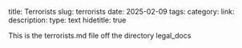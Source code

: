 title: Terrorists 
slug: terrorists 
date: 2025-02-09 
tags: 
category: 
link: 
description: 
type: text 
hidetitle: true

This is the terrorists.md file off the directory legal_docs

